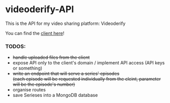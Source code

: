 # videoderify-API
This is the API for my video sharing platform: Videoderify 

You can find the [client here](https://github.com/anymus0/videoderify-client/)!

### TODOS: 
- ~~handle uploaded files from the client~~
- expose API only to the client's domain / implement API access (API keys or something)
- ~~write an endpoint that will serve a series' episodes <br>(each episode will be requested individually from the cleint, parameter will be the episode's number)~~
- organise routes
- save Serieses into a MongoDB database
